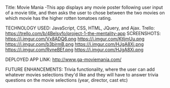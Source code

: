 Title: Movie Mania
-This app displays any movie poster following user input of a movie title, and then asks the user to chose between the two movies on which movie has the higher rotten tomatoes rating.

TECHNOLOGY USED:
JavaScript, CSS, HTML, JQuery, and Ajax.
Trello:
https://trello.com/b/4Belsyfo/project-1-the-mentality-app
SCREENSHOTS:
https://i.imgur.com/Vx8ADQ6.png
https://i.imgur.com/KtljmUu.png
https://i.imgur.com/b3birmB.png
https://i.imgur.com/HJgA8Xi.png
https://i.imgur.com/RvneBEf.png
https://i.imgur.com/HJgA8Xi.png

DEPLOYED APP LINK:
http://www.ga-moviemania.com/

FUTURE ENHANCEMENTS:
Trivia functionality, where the user can add whatever movies selections they'd like and they will have to answer trivia questions on the movie selections (year, director, cast etc)
